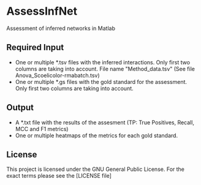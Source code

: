 # AssessInfNet
Assessment of inferred networks in Matlab

Required Input 
--------------

* One or multiple *.tsv files with the inferred interactions. Only first two columns are taking into account. File name "Method_data.tsv" (See file Anova_Scoelicolor-rmabatch.tsv)
* One or multiple *.gs files with the gold standard for the assessment. Only first two columns are taking into account. 

Output
------

* A *.txt file with the results of the assesment (TP: True Positives, Recall, MCC and F1 metrics)
* One or multiple heatmaps of the metrics for each gold standard. 

License
-------

This project is licensed under the GNU General Public License. For the exact terms please see the [LICENSE file]
